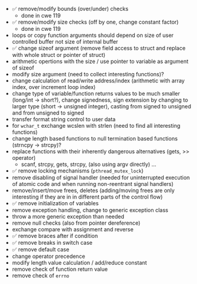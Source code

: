 -   :white_check_mark: remove/modify bounds (over/under) checks
    - done in cwe 119
-   :white_check_mark: remove/modify size checks (off by one, change constant factor)
    - done in cwe 119
-   loops or copy function arguments should depend on size of user controlled buffer not size of internal buffer
-   :white_check_mark: change sizeof argument (remove field access to struct and replace with whole struct or pointer of struct)
-   arithmetic opertions with the size / use pointer to variable as argument of sizeof
-   modify size argument (need to collect interesting functions)?
-   change calculation of read/write address/index (arithmetic with array index, over increment loop index)
-   change type of variable/function returns values to be much smaller (long/int -> short?), change signedness, sign extension by changing to larger type (short -> unsigned integer), casting from signed to unsigned and from unsigned to signed
-   transfer format string control to user data
-   for `wchar_t` exchange wcslen with strlen (need to find all interesting functions)
-   change length based functions to null termination based functions (strncpy -> strcpy)?
-   replace functions with their inherently dangerous alternatives (gets, >> operator)
    - scanf, strcpy, gets, strcpy, (also using argv directly) ...
-   :white_check_mark: remove locking mechanisms (`pthread_mutex_lock`)
-   remove disabling of signal handler (needed for uninterrupted execution of atomic code and when running non-reentrant signal handlers)
-   remove/insert/move frees, deletes (adding/moving frees are only interesting if they are in in different parts of the control flow)
-   :white_check_mark: remove initialization of variables
-   remove exception handling, change to generic exception class
-   throw a more generic exception than needed
-   remove null checks (also from pointer dereference)
-   exchange compare with assignment and reverse
-   :white_check_mark: remove braces after if condition
-   :white_check_mark: remove breaks in switch case
-   :white_check_mark: remove default case
-   change operator precedence
-   modify length value calculation / add/reduce constant
-   remove check of function return value
-   remove check of `errno`
